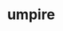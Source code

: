 ---
title: "umpire"
layout: cache
categories: [package, v2025.07.0]
meta: {"compilers": ["cce@18.0.0", "gcc@11.1.0", "gcc@11.4.0", "gcc@7.3.1", "gcc@7.5.0", "intel-oneapi-compilers@2025.1.0"], "num_specs": 37, "num_specs_by_stack": {"data-vis-sdk": 2, "e4s": 13, "e4s-cray-rhel": 1, "e4s-neoverse-v2": 7, "e4s-oneapi": 3, "e4s-rocm-external": 2, "radiuss": 3, "radiuss-aws": 4, "radiuss-aws-aarch64": 2, "root": 37}, "oss": ["amzn2", "rhel8", "ubuntu18.04", "ubuntu20.04", "ubuntu22.04"], "platforms": ["linux"], "stacks": ["data-vis-sdk", "e4s", "e4s-cray-rhel", "e4s-neoverse-v2", "e4s-oneapi", "e4s-rocm-external", "radiuss", "radiuss-aws", "radiuss-aws-aarch64", "root"], "targets": ["aarch64", "neoverse_v2", "x86_64_v3"], "versions": ["2024.02.1", "2025.03.0", "6.0.0"]}
spec_details: [{"compiler": "gcc@7.5.0", "hash": "225grzu5u6aplszprifsek5vznbywrhg", "os": "ubuntu18.04", "platform": "linux", "size": "-", "stacks": ["radiuss", "root"], "target": "x86_64_v3", "variants": ["~asan", "~backtrace", "build_system=cmake", "build_type=Release", "+c", "commit=1ed0669c57f041baa1f1070693991c3a7a43e7ee", "~cuda", "~dev_benchmarks", "~device_alloc", "~deviceconst", "~examples", "+fmt_header_only", "~fortran", "generator=make", "~ipc_shmem", "~ipo", "~mpi", "~mpi3_shmem", "~numa", "~omptarget", "+openmp", "~rocm", "~sanitizer_tests", "+shared", "~sqlite_experimental", "tests=none", "~tools", "~werror"], "versions": ["2025.03.0"]}, {"compiler": "gcc@11.4.0", "hash": "24gqbuqgy4qqaarevdjrgawnwrcrpgfc", "os": "ubuntu22.04", "platform": "linux", "size": "-", "stacks": ["e4s-rocm-external", "root"], "target": "x86_64_v3", "variants": ["amdgpu_target:=gfx908", "~asan", "~backtrace", "build_system=cmake", "build_type=Release", "+c", "commit=1ed0669c57f041baa1f1070693991c3a7a43e7ee", "~cuda", "~dev_benchmarks", "~device_alloc", "~deviceconst", "~examples", "+fmt_header_only", "~fortran", "generator=make", "~ipc_shmem", "~ipo", "+mpi", "~mpi3_shmem", "~numa", "~omptarget", "~openmp", "+rocm", "~sanitizer_tests", "+shared", "~sqlite_experimental", "tests=none", "~tools", "~werror"], "versions": ["2025.03.0"]}, {"compiler": "gcc@11.4.0", "hash": "2lwijnwtl7pnleru45mc5vjba6um7yzx", "os": "ubuntu22.04", "platform": "linux", "size": "-", "stacks": ["e4s", "root"], "target": "x86_64_v3", "variants": ["~asan", "~backtrace", "build_system=cmake", "build_type=Release", "+c", "commit=1ed0669c57f041baa1f1070693991c3a7a43e7ee", "~cuda", "~dev_benchmarks", "~device_alloc", "~deviceconst", "~examples", "+fmt_header_only", "~fortran", "generator=make", "~ipc_shmem", "~ipo", "+mpi", "~mpi3_shmem", "~numa", "~omptarget", "+openmp", "~rocm", "~sanitizer_tests", "+shared", "~sqlite_experimental", "tests=none", "~tools", "~werror"], "versions": ["2025.03.0"]}, {"compiler": "intel-oneapi-compilers@2025.1.0", "hash": "2m4lftycy23lmgf3ksefn23u4ytfmgcd", "os": "ubuntu22.04", "platform": "linux", "size": "-", "stacks": ["e4s-oneapi", "root"], "target": "x86_64_v3", "variants": ["~asan", "~backtrace", "build_system=cmake", "build_type=Release", "+c", "commit=3058d562fc707650e904f9321b1ee9bcebad3ae2", "~cuda", "~dev_benchmarks", "~device_alloc", "~deviceconst", "~examples", "+fmt_header_only", "~fortran", "generator=make", "~ipc_shmem", "~ipo", "+mpi", "~mpi3_shmem", "~numa", "~omptarget", "~openmp", "~rocm", "~sanitizer_tests", "+shared", "~sqlite_experimental", "tests=none", "~tools", "~werror"], "versions": ["2024.02.1"]}, {"compiler": "gcc@7.3.1", "hash": "2zu4rdtnjlslfcbk4duxjf7zwzz6sxdt", "os": "amzn2", "platform": "linux", "size": "-", "stacks": ["radiuss-aws-aarch64", "root"], "target": "aarch64", "variants": ["~asan", "~backtrace", "build_system=cmake", "build_type=Release", "+c", "commit=3058d562fc707650e904f9321b1ee9bcebad3ae2", "~cuda", "~dev_benchmarks", "~device_alloc", "~deviceconst", "~examples", "+fmt_header_only", "~fortran", "generator=make", "~ipc_shmem", "~ipo", "+mpi", "~mpi3_shmem", "~numa", "~omptarget", "~openmp", "~rocm", "~sanitizer_tests", "+shared", "~sqlite_experimental", "tests=none", "~tools", "~werror"], "versions": ["2024.02.1"]}, {"compiler": "gcc@11.4.0", "hash": "3ag6fguangbuzir2rkucixietemqn6y4", "os": "ubuntu22.04", "platform": "linux", "size": "-", "stacks": ["e4s-neoverse-v2", "root"], "target": "neoverse_v2", "variants": ["~asan", "~backtrace", "build_system=cmake", "build_type=Release", "+c", "commit=1ed0669c57f041baa1f1070693991c3a7a43e7ee", "~cuda", "~dev_benchmarks", "~device_alloc", "~deviceconst", "~examples", "+fmt_header_only", "~fortran", "generator=make", "~ipc_shmem", "~ipo", "+mpi", "~mpi3_shmem", "~numa", "~omptarget", "~openmp", "~rocm", "~sanitizer_tests", "+shared", "~sqlite_experimental", "tests=none", "~tools", "~werror"], "versions": ["2025.03.0"]}, {"compiler": "gcc@11.1.0", "hash": "3m5vfgorrriexnbfuxzq42almde4kr3a", "os": "ubuntu20.04", "platform": "linux", "size": "-", "stacks": ["data-vis-sdk", "root"], "target": "x86_64_v3", "variants": ["~asan", "~backtrace", "build_system=cmake", "build_type=Release", "+c", "commit=3058d562fc707650e904f9321b1ee9bcebad3ae2", "~cuda", "~dev_benchmarks", "~device_alloc", "~deviceconst", "~examples", "+fmt_header_only", "~fortran", "generator=make", "~ipc_shmem", "~ipo", "~mpi", "~mpi3_shmem", "~numa", "~omptarget", "~openmp", "~rocm", "~sanitizer_tests", "+shared", "~sqlite_experimental", "tests=none", "~tools", "~werror"], "versions": ["2024.02.1"]}, {"compiler": "gcc@11.4.0", "hash": "65zzxoku6uowrjup6gdgvs26lqxe3al2", "os": "ubuntu22.04", "platform": "linux", "size": "-", "stacks": ["e4s", "root"], "target": "x86_64_v3", "variants": ["~asan", "~backtrace", "build_system=cmake", "build_type=Release", "+c", "commit=3058d562fc707650e904f9321b1ee9bcebad3ae2", "~cuda", "~dev_benchmarks", "~device_alloc", "~deviceconst", "~examples", "+fmt_header_only", "~fortran", "generator=make", "~ipc_shmem", "~ipo", "+mpi", "~mpi3_shmem", "~numa", "~omptarget", "~openmp", "~rocm", "~sanitizer_tests", "+shared", "~sqlite_experimental", "tests=none", "~tools", "~werror"], "versions": ["2024.02.1"]}, {"compiler": "gcc@11.4.0", "hash": "6zymn2m5l3gwnehvy7xixy6ndf4ydqgy", "os": "ubuntu22.04", "platform": "linux", "size": "-", "stacks": ["e4s", "root"], "target": "x86_64_v3", "variants": ["~asan", "~backtrace", "build_system=cmake", "build_type=Release", "+c", "commit=1ed0669c57f041baa1f1070693991c3a7a43e7ee", "+cuda", "cuda_arch:=90", "~dev_benchmarks", "~device_alloc", "~deviceconst", "~examples", "+fmt_header_only", "~fortran", "generator=make", "~ipc_shmem", "~ipo", "+mpi", "~mpi3_shmem", "~numa", "~omptarget", "~openmp", "~rocm", "~sanitizer_tests", "~shared", "~sqlite_experimental", "tests=none", "~tools", "~werror"], "versions": ["2025.03.0"]}, {"compiler": "gcc@11.4.0", "hash": "7fo4otewtogynz43r4rcmhctbbrm5h2n", "os": "ubuntu22.04", "platform": "linux", "size": "-", "stacks": ["e4s", "root"], "target": "x86_64_v3", "variants": ["~asan", "~backtrace", "build_system=cmake", "build_type=Release", "+c", "commit=5f886b4299496b7cb6f9d62dc1372ce6d3832fbc", "+cuda", "cuda_arch:=80", "~dev_benchmarks", "~device_alloc", "~deviceconst", "~examples", "+fmt_header_only", "~fortran", "generator=make", "~ipc_shmem", "~ipo", "+mpi", "~mpi3_shmem", "~numa", "~omptarget", "~openmp", "~rocm", "~sanitizer_tests", "~shared", "~sqlite_experimental", "tests=none", "~tools", "~werror"], "versions": ["6.0.0"]}, {"compiler": "gcc@11.4.0", "hash": "acdphdkq3ovz2v5e7cpfvk6q53sh5haa", "os": "ubuntu22.04", "platform": "linux", "size": "-", "stacks": ["e4s", "root"], "target": "x86_64_v3", "variants": ["~asan", "~backtrace", "build_system=cmake", "build_type=Release", "+c", "commit=1ed0669c57f041baa1f1070693991c3a7a43e7ee", "~cuda", "~dev_benchmarks", "~device_alloc", "~deviceconst", "~examples", "+fmt_header_only", "~fortran", "generator=make", "~ipc_shmem", "~ipo", "+mpi", "~mpi3_shmem", "~numa", "~omptarget", "~openmp", "~rocm", "~sanitizer_tests", "+shared", "~sqlite_experimental", "tests=none", "~tools", "~werror"], "versions": ["2025.03.0"]}, {"compiler": "gcc@11.4.0", "hash": "b6olvegaipesw6uqulhufnnfa7od4sgf", "os": "ubuntu22.04", "platform": "linux", "size": "-", "stacks": ["e4s-neoverse-v2", "root"], "target": "neoverse_v2", "variants": ["~asan", "~backtrace", "build_system=cmake", "build_type=Release", "+c", "commit=1ed0669c57f041baa1f1070693991c3a7a43e7ee", "+cuda", "cuda_arch:=90", "~dev_benchmarks", "~device_alloc", "~deviceconst", "~examples", "~fmt_header_only", "~fortran", "generator=make", "~ipc_shmem", "~ipo", "+mpi", "~mpi3_shmem", "~numa", "~omptarget", "~openmp", "~rocm", "~sanitizer_tests", "~shared", "~sqlite_experimental", "tests=none", "~tools", "~werror"], "versions": ["2025.03.0"]}, {"compiler": "gcc@7.5.0", "hash": "c4aznhktbt73awt6wehxcxws27x2fds4", "os": "ubuntu18.04", "platform": "linux", "size": "-", "stacks": ["radiuss", "root"], "target": "x86_64_v3", "variants": ["~asan", "~backtrace", "build_system=cmake", "build_type=Release", "+c", "commit=3058d562fc707650e904f9321b1ee9bcebad3ae2", "~cuda", "~dev_benchmarks", "~device_alloc", "~deviceconst", "~examples", "+fmt_header_only", "~fortran", "generator=make", "~ipc_shmem", "~ipo", "~mpi", "~mpi3_shmem", "~numa", "~omptarget", "~openmp", "~rocm", "~sanitizer_tests", "+shared", "~sqlite_experimental", "tests=none", "~tools", "~werror"], "versions": ["2024.02.1"]}, {"compiler": "gcc@11.4.0", "hash": "chwlp7ct4knlmdjxvfy4dviwdblug6rn", "os": "ubuntu22.04", "platform": "linux", "size": "-", "stacks": ["e4s", "root"], "target": "x86_64_v3", "variants": ["~asan", "~backtrace", "build_system=cmake", "build_type=Release", "+c", "commit=1ed0669c57f041baa1f1070693991c3a7a43e7ee", "+cuda", "cuda_arch:=80", "~dev_benchmarks", "~device_alloc", "~deviceconst", "~examples", "+fmt_header_only", "~fortran", "generator=make", "~ipc_shmem", "~ipo", "+mpi", "~mpi3_shmem", "~numa", "~omptarget", "+openmp", "~rocm", "~sanitizer_tests", "~shared", "~sqlite_experimental", "tests=none", "~tools", "~werror"], "versions": ["2025.03.0"]}, {"compiler": "gcc@11.4.0", "hash": "cv2bcb2n4rgnootvo3y4hyeyfrxyouaq", "os": "ubuntu22.04", "platform": "linux", "size": "-", "stacks": ["e4s", "root"], "target": "x86_64_v3", "variants": ["~asan", "~backtrace", "build_system=cmake", "build_type=Release", "+c", "commit=1ed0669c57f041baa1f1070693991c3a7a43e7ee", "~cuda", "~dev_benchmarks", "~device_alloc", "~deviceconst", "~examples", "+fmt_header_only", "~fortran", "generator=make", "~ipc_shmem", "~ipo", "+mpi", "~mpi3_shmem", "~numa", "~omptarget", "~openmp", "~rocm", "~sanitizer_tests", "+shared", "~sqlite_experimental", "tests=none", "~tools", "~werror"], "versions": ["2025.03.0"]}, {"compiler": "intel-oneapi-compilers@2025.1.0", "hash": "dmqhbzu5bjlrf7wpzky3czdv5knosfgv", "os": "ubuntu22.04", "platform": "linux", "size": "-", "stacks": ["e4s-oneapi", "root"], "target": "x86_64_v3", "variants": ["~asan", "~backtrace", "build_system=cmake", "build_type=Release", "+c", "commit=1ed0669c57f041baa1f1070693991c3a7a43e7ee", "~cuda", "~dev_benchmarks", "~device_alloc", "~deviceconst", "~examples", "+fmt_header_only", "~fortran", "generator=make", "~ipc_shmem", "~ipo", "+mpi", "~mpi3_shmem", "~numa", "~omptarget", "+openmp", "~rocm", "~sanitizer_tests", "+shared", "~sqlite_experimental", "tests=none", "~tools", "~werror"], "versions": ["2025.03.0"]}, {"compiler": "gcc@7.3.1", "hash": "e5wwxl3vzdmqegqttmz3h36u6izyac3f", "os": "amzn2", "platform": "linux", "size": "-", "stacks": ["radiuss-aws", "root"], "target": "x86_64_v3", "variants": ["~asan", "~backtrace", "build_system=cmake", "build_type=Release", "+c", "commit=3058d562fc707650e904f9321b1ee9bcebad3ae2", "~cuda", "~dev_benchmarks", "~device_alloc", "~deviceconst", "~examples", "+fmt_header_only", "~fortran", "generator=make", "~ipc_shmem", "~ipo", "+mpi", "~mpi3_shmem", "~numa", "~omptarget", "~openmp", "~rocm", "~sanitizer_tests", "+shared", "~sqlite_experimental", "tests=none", "~tools", "~werror"], "versions": ["2024.02.1"]}, {"compiler": "gcc@11.4.0", "hash": "fyikcmaug5tkepgmrljp6e3v56qfeezh", "os": "ubuntu22.04", "platform": "linux", "size": "-", "stacks": ["e4s-neoverse-v2", "root"], "target": "neoverse_v2", "variants": ["~asan", "~backtrace", "build_system=cmake", "build_type=Release", "+c", "commit=1ed0669c57f041baa1f1070693991c3a7a43e7ee", "~cuda", "~dev_benchmarks", "~device_alloc", "~deviceconst", "~examples", "+fmt_header_only", "~fortran", "generator=make", "~ipc_shmem", "~ipo", "+mpi", "~mpi3_shmem", "~numa", "~omptarget", "~openmp", "~rocm", "~sanitizer_tests", "+shared", "~sqlite_experimental", "tests=none", "~tools", "~werror"], "versions": ["2025.03.0"]}, {"compiler": "cce@18.0.0", "hash": "glwbmnzpjv3wdtegyjlvykwj7kfyacl6", "os": "rhel8", "platform": "linux", "size": "-", "stacks": ["e4s-cray-rhel", "root"], "target": "x86_64_v3", "variants": ["~asan", "~backtrace", "build_system=cmake", "build_type=Release", "+c", "commit=1ed0669c57f041baa1f1070693991c3a7a43e7ee", "~cuda", "~dev_benchmarks", "~device_alloc", "~deviceconst", "~examples", "+fmt_header_only", "~fortran", "generator=make", "~ipc_shmem", "~ipo", "+mpi", "~mpi3_shmem", "~numa", "~omptarget", "~openmp", "~rocm", "~sanitizer_tests", "+shared", "~sqlite_experimental", "tests=none", "~tools", "~werror"], "versions": ["2025.03.0"]}, {"compiler": "gcc@7.3.1", "hash": "gsu7toof7ifin3p25f5ignykzrnxohub", "os": "amzn2", "platform": "linux", "size": "-", "stacks": ["radiuss-aws", "root"], "target": "x86_64_v3", "variants": ["~asan", "~backtrace", "build_system=cmake", "build_type=Release", "+c", "commit=1ed0669c57f041baa1f1070693991c3a7a43e7ee", "~cuda", "~dev_benchmarks", "~device_alloc", "~deviceconst", "~examples", "+fmt_header_only", "~fortran", "generator=make", "~ipc_shmem", "~ipo", "+mpi", "~mpi3_shmem", "~numa", "~omptarget", "~openmp", "~rocm", "~sanitizer_tests", "+shared", "~sqlite_experimental", "tests=none", "~tools", "~werror"], "versions": ["2025.03.0"]}, {"compiler": "gcc@7.3.1", "hash": "gtxvkm63okioh47g5joffstwpqcjhn3v", "os": "amzn2", "platform": "linux", "size": "-", "stacks": ["radiuss-aws", "root"], "target": "x86_64_v3", "variants": ["~asan", "~backtrace", "build_system=cmake", "build_type=Release", "+c", "commit=1ed0669c57f041baa1f1070693991c3a7a43e7ee", "+cuda", "cuda_arch:=70", "~dev_benchmarks", "~device_alloc", "~deviceconst", "~examples", "+fmt_header_only", "~fortran", "generator=make", "~ipc_shmem", "~ipo", "+mpi", "~mpi3_shmem", "~numa", "~omptarget", "~openmp", "~rocm", "~sanitizer_tests", "~shared", "~sqlite_experimental", "tests=none", "~tools", "~werror"], "versions": ["2025.03.0"]}, {"compiler": "gcc@11.4.0", "hash": "gxvcgwqv4gyxvt6on7qs6vux2x7efii2", "os": "ubuntu22.04", "platform": "linux", "size": "-", "stacks": ["e4s-neoverse-v2", "root"], "target": "neoverse_v2", "variants": ["~asan", "~backtrace", "build_system=cmake", "build_type=Release", "+c", "commit=3058d562fc707650e904f9321b1ee9bcebad3ae2", "~cuda", "~dev_benchmarks", "~device_alloc", "~deviceconst", "~examples", "+fmt_header_only", "~fortran", "generator=make", "~ipc_shmem", "~ipo", "+mpi", "~mpi3_shmem", "~numa", "~omptarget", "~openmp", "~rocm", "~sanitizer_tests", "+shared", "~sqlite_experimental", "tests=none", "~tools", "~werror"], "versions": ["2024.02.1"]}, {"compiler": "gcc@7.3.1", "hash": "inqkzk6c562y43zjhvnylzgmknhwcr6o", "os": "amzn2", "platform": "linux", "size": "-", "stacks": ["radiuss-aws-aarch64", "root"], "target": "aarch64", "variants": ["~asan", "~backtrace", "build_system=cmake", "build_type=Release", "+c", "commit=1ed0669c57f041baa1f1070693991c3a7a43e7ee", "~cuda", "~dev_benchmarks", "~device_alloc", "~deviceconst", "~examples", "+fmt_header_only", "~fortran", "generator=make", "~ipc_shmem", "~ipo", "+mpi", "~mpi3_shmem", "~numa", "~omptarget", "~openmp", "~rocm", "~sanitizer_tests", "+shared", "~sqlite_experimental", "tests=none", "~tools", "~werror"], "versions": ["2025.03.0"]}, {"compiler": "gcc@11.4.0", "hash": "l4xkiucmtwddunp7glkkethxg5pzf7tl", "os": "ubuntu22.04", "platform": "linux", "size": "-", "stacks": ["e4s-neoverse-v2", "root"], "target": "neoverse_v2", "variants": ["~asan", "~backtrace", "build_system=cmake", "build_type=Release", "+c", "commit=3058d562fc707650e904f9321b1ee9bcebad3ae2", "~cuda", "~dev_benchmarks", "~device_alloc", "~deviceconst", "~examples", "+fmt_header_only", "~fortran", "generator=make", "~ipc_shmem", "~ipo", "+mpi", "~mpi3_shmem", "~numa", "~omptarget", "~openmp", "~rocm", "~sanitizer_tests", "+shared", "~sqlite_experimental", "tests=none", "~tools", "~werror"], "versions": ["2024.02.1"]}, {"compiler": "gcc@11.4.0", "hash": "lqiszycfcl4zzn4uetyaddwjda3avkrj", "os": "ubuntu22.04", "platform": "linux", "size": "-", "stacks": ["e4s", "root"], "target": "x86_64_v3", "variants": ["~asan", "~backtrace", "build_system=cmake", "build_type=Release", "+c", "commit=1ed0669c57f041baa1f1070693991c3a7a43e7ee", "+cuda", "cuda_arch:=80", "~dev_benchmarks", "~device_alloc", "~deviceconst", "~examples", "~fmt_header_only", "~fortran", "generator=make", "~ipc_shmem", "~ipo", "+mpi", "~mpi3_shmem", "~numa", "~omptarget", "~openmp", "~rocm", "~sanitizer_tests", "~shared", "~sqlite_experimental", "tests=none", "~tools", "~werror"], "versions": ["2025.03.0"]}, {"compiler": "gcc@11.4.0", "hash": "pykb6vvn7w6h43qtlnqvo3ebil44b3la", "os": "ubuntu22.04", "platform": "linux", "size": "-", "stacks": ["e4s", "root"], "target": "x86_64_v3", "variants": ["~asan", "~backtrace", "build_system=cmake", "build_type=Release", "+c", "commit=1ed0669c57f041baa1f1070693991c3a7a43e7ee", "+cuda", "cuda_arch:=80", "~dev_benchmarks", "~device_alloc", "~deviceconst", "~examples", "+fmt_header_only", "~fortran", "generator=make", "~ipc_shmem", "~ipo", "+mpi", "~mpi3_shmem", "~numa", "~omptarget", "~openmp", "~rocm", "~sanitizer_tests", "~shared", "~sqlite_experimental", "tests=none", "~tools", "~werror"], "versions": ["2025.03.0"]}, {"compiler": "gcc@11.4.0", "hash": "rlwk4vepu2skg3kiz2bhxhs4w4tntdit", "os": "ubuntu22.04", "platform": "linux", "size": "-", "stacks": ["e4s-neoverse-v2", "root"], "target": "neoverse_v2", "variants": ["~asan", "~backtrace", "build_system=cmake", "build_type=Release", "+c", "commit=1ed0669c57f041baa1f1070693991c3a7a43e7ee", "~cuda", "~dev_benchmarks", "~device_alloc", "~deviceconst", "~examples", "+fmt_header_only", "~fortran", "generator=make", "~ipc_shmem", "~ipo", "+mpi", "~mpi3_shmem", "~numa", "~omptarget", "+openmp", "~rocm", "~sanitizer_tests", "+shared", "~sqlite_experimental", "tests=none", "~tools", "~werror"], "versions": ["2025.03.0"]}, {"compiler": "gcc@11.4.0", "hash": "rzfvgxkygib6jhfzb5qptiomj2z3yjdf", "os": "ubuntu22.04", "platform": "linux", "size": "-", "stacks": ["e4s", "root"], "target": "x86_64_v3", "variants": ["~asan", "~backtrace", "build_system=cmake", "build_type=Release", "+c", "commit=1ed0669c57f041baa1f1070693991c3a7a43e7ee", "+cuda", "cuda_arch:=90", "~dev_benchmarks", "~device_alloc", "~deviceconst", "~examples", "~fmt_header_only", "~fortran", "generator=make", "~ipc_shmem", "~ipo", "+mpi", "~mpi3_shmem", "~numa", "~omptarget", "~openmp", "~rocm", "~sanitizer_tests", "~shared", "~sqlite_experimental", "tests=none", "~tools", "~werror"], "versions": ["2025.03.0"]}, {"compiler": "intel-oneapi-compilers@2025.1.0", "hash": "s63vapixdxm25nkz26twp5ccivq4wdpr", "os": "ubuntu22.04", "platform": "linux", "size": "-", "stacks": ["e4s-oneapi", "root"], "target": "x86_64_v3", "variants": ["~asan", "~backtrace", "build_system=cmake", "build_type=Release", "+c", "commit=1ed0669c57f041baa1f1070693991c3a7a43e7ee", "~cuda", "~dev_benchmarks", "~device_alloc", "~deviceconst", "~examples", "+fmt_header_only", "~fortran", "generator=make", "~ipc_shmem", "~ipo", "+mpi", "~mpi3_shmem", "~numa", "~omptarget", "~openmp", "~rocm", "~sanitizer_tests", "+shared", "~sqlite_experimental", "tests=none", "~tools", "~werror"], "versions": ["2025.03.0"]}, {"compiler": "gcc@11.4.0", "hash": "tlvzjxpyslou2tbyklrh6na3azfz3pi4", "os": "ubuntu22.04", "platform": "linux", "size": "-", "stacks": ["e4s", "root"], "target": "x86_64_v3", "variants": ["~asan", "~backtrace", "build_system=cmake", "build_type=Release", "+c", "commit=3058d562fc707650e904f9321b1ee9bcebad3ae2", "~cuda", "~dev_benchmarks", "~device_alloc", "~deviceconst", "~examples", "+fmt_header_only", "~fortran", "generator=make", "~ipc_shmem", "~ipo", "+mpi", "~mpi3_shmem", "~numa", "~omptarget", "~openmp", "~rocm", "~sanitizer_tests", "+shared", "~sqlite_experimental", "tests=none", "~tools", "~werror"], "versions": ["2024.02.1"]}, {"compiler": "gcc@11.4.0", "hash": "vy4jsnro2dklass3utmbwqdextv6tlmw", "os": "ubuntu22.04", "platform": "linux", "size": "-", "stacks": ["e4s", "root"], "target": "x86_64_v3", "variants": ["~asan", "~backtrace", "build_system=cmake", "build_type=Release", "+c", "commit=1ed0669c57f041baa1f1070693991c3a7a43e7ee", "+cuda", "cuda_arch:=90", "~dev_benchmarks", "~device_alloc", "~deviceconst", "~examples", "+fmt_header_only", "~fortran", "generator=make", "~ipc_shmem", "~ipo", "+mpi", "~mpi3_shmem", "~numa", "~omptarget", "+openmp", "~rocm", "~sanitizer_tests", "~shared", "~sqlite_experimental", "tests=none", "~tools", "~werror"], "versions": ["2025.03.0"]}, {"compiler": "gcc@11.1.0", "hash": "wvfiswxjhqjpmmfqsc2omxe4asmdhaao", "os": "ubuntu20.04", "platform": "linux", "size": "-", "stacks": ["data-vis-sdk", "root"], "target": "x86_64_v3", "variants": ["~asan", "~backtrace", "build_system=cmake", "build_type=Release", "+c", "commit=3058d562fc707650e904f9321b1ee9bcebad3ae2", "~cuda", "~dev_benchmarks", "~device_alloc", "~deviceconst", "~examples", "+fmt_header_only", "~fortran", "generator=make", "~ipc_shmem", "~ipo", "~mpi", "~mpi3_shmem", "~numa", "~omptarget", "~openmp", "~rocm", "~sanitizer_tests", "+shared", "~sqlite_experimental", "tests=none", "~tools", "~werror"], "versions": ["2024.02.1"]}, {"compiler": "gcc@7.3.1", "hash": "xdywdfrqyl7zr63c5lbwbc4zestfvlme", "os": "amzn2", "platform": "linux", "size": "-", "stacks": ["radiuss-aws", "root"], "target": "x86_64_v3", "variants": ["~asan", "~backtrace", "build_system=cmake", "build_type=Release", "+c", "commit=1ed0669c57f041baa1f1070693991c3a7a43e7ee", "+cuda", "cuda_arch:=70", "~dev_benchmarks", "~device_alloc", "~deviceconst", "~examples", "~fmt_header_only", "~fortran", "generator=make", "~ipc_shmem", "~ipo", "+mpi", "~mpi3_shmem", "~numa", "~omptarget", "~openmp", "~rocm", "~sanitizer_tests", "~shared", "~sqlite_experimental", "tests=none", "~tools", "~werror"], "versions": ["2025.03.0"]}, {"compiler": "gcc@7.5.0", "hash": "ze6iam7z22vfc5c5th7jpwlun3goz4f6", "os": "ubuntu18.04", "platform": "linux", "size": "-", "stacks": ["radiuss", "root"], "target": "x86_64_v3", "variants": ["~asan", "~backtrace", "build_system=cmake", "build_type=Release", "+c", "commit=1ed0669c57f041baa1f1070693991c3a7a43e7ee", "~cuda", "~dev_benchmarks", "~device_alloc", "~deviceconst", "~examples", "+fmt_header_only", "~fortran", "generator=make", "~ipc_shmem", "~ipo", "~mpi", "~mpi3_shmem", "~numa", "~omptarget", "~openmp", "~rocm", "~sanitizer_tests", "+shared", "~sqlite_experimental", "tests=none", "~tools", "~werror"], "versions": ["2025.03.0"]}, {"compiler": "gcc@11.4.0", "hash": "zfsmu4wlr7roq44xupru7hfjowf56x3f", "os": "ubuntu22.04", "platform": "linux", "size": "-", "stacks": ["e4s", "root"], "target": "x86_64_v3", "variants": ["amdgpu_target:=gfx90a", "~asan", "~backtrace", "build_system=cmake", "build_type=Release", "+c", "commit=1ed0669c57f041baa1f1070693991c3a7a43e7ee", "~cuda", "~dev_benchmarks", "~device_alloc", "~deviceconst", "~examples", "+fmt_header_only", "~fortran", "generator=make", "~ipc_shmem", "~ipo", "+mpi", "~mpi3_shmem", "~numa", "~omptarget", "~openmp", "+rocm", "~sanitizer_tests", "+shared", "~sqlite_experimental", "tests=none", "~tools", "~werror"], "versions": ["2025.03.0"]}, {"compiler": "gcc@11.4.0", "hash": "zpnx2lg755mz4kbqj3bmnaxj2mljddci", "os": "ubuntu22.04", "platform": "linux", "size": "-", "stacks": ["e4s-neoverse-v2", "root"], "target": "neoverse_v2", "variants": ["~asan", "~backtrace", "build_system=cmake", "build_type=Release", "+c", "commit=1ed0669c57f041baa1f1070693991c3a7a43e7ee", "+cuda", "cuda_arch:=90", "~dev_benchmarks", "~device_alloc", "~deviceconst", "~examples", "+fmt_header_only", "~fortran", "generator=make", "~ipc_shmem", "~ipo", "+mpi", "~mpi3_shmem", "~numa", "~omptarget", "~openmp", "~rocm", "~sanitizer_tests", "~shared", "~sqlite_experimental", "tests=none", "~tools", "~werror"], "versions": ["2025.03.0"]}, {"compiler": "gcc@11.4.0", "hash": "zrye7vbggwa7ep3bi5anpxej35ltie5w", "os": "ubuntu22.04", "platform": "linux", "size": "-", "stacks": ["e4s-rocm-external", "root"], "target": "x86_64_v3", "variants": ["amdgpu_target:=gfx90a", "~asan", "~backtrace", "build_system=cmake", "build_type=Release", "+c", "commit=1ed0669c57f041baa1f1070693991c3a7a43e7ee", "~cuda", "~dev_benchmarks", "~device_alloc", "~deviceconst", "~examples", "+fmt_header_only", "~fortran", "generator=make", "~ipc_shmem", "~ipo", "+mpi", "~mpi3_shmem", "~numa", "~omptarget", "~openmp", "+rocm", "~sanitizer_tests", "+shared", "~sqlite_experimental", "tests=none", "~tools", "~werror"], "versions": ["2025.03.0"]}]
---